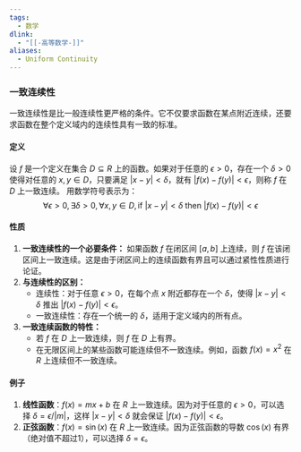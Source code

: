 ```yaml
---
tags:
  - 数学
dlink:
  - "[[-高等数学-]]"
aliases:
  - Uniform Continuity
---
```

### 一致连续性
一致连续性是比一般连续性更严格的条件。它不仅要求函数在某点附近连续，还要求函数在整个定义域内的连续性具有一致的标准。
#### 定义
设 $f$ 是一个定义在集合 $D \subseteq {R}$ 上的函数。如果对于任意的 $\epsilon > 0$，存在一个 $\delta > 0$ 使得对任意的 $x, y \in D$，只要满足 $|x - y| < \delta$，就有 $|f(x) - f(y)| < \epsilon$，则称 $f$ 在 $D$ 上一致连续。
用数学符号表示为：
$$ \forall \epsilon > 0, \exists \delta > 0, \forall x, y \in D, \text{if } |x - y| < \delta \text{ then } |f(x) - f(y)| < \epsilon $$
#### 性质
1. **一致连续性的一个必要条件：**
   如果函数 $f$ 在闭区间 $[a, b]$ 上连续，则 $f$ 在该闭区间上一致连续。这是由于闭区间上的连续函数有界且可以通过紧性性质进行论证。
2. **与连续性的区别：**
   - 连续性：对于任意 $\epsilon > 0$，在每个点 $x$ 附近都存在一个 $\delta$，使得 $|x - y| < \delta$ 推出 $|f(x) - f(y)| < \epsilon$。
   - 一致连续性：存在一个统一的 $\delta$，适用于定义域内的所有点。
3. **一致连续函数的特性：**
   - 若 $f$ 在 $D$ 上一致连续，则 $f$ 在 $D$ 上有界。
   - 在无限区间上的某些函数可能连续但不一致连续。例如，函数 $f(x) = x^2$ 在 ${R}$ 上连续但不一致连续。
#### 例子
1. **线性函数**：$f(x) = mx + b$ 在 ${R}$ 上一致连续。因为对于任意的 $\epsilon > 0$，可以选择 $\delta = \epsilon / |m|$，这样 $|x - y| < \delta$ 就会保证 $|f(x) - f(y)| < \epsilon$。
2. **正弦函数**：$f(x) = \sin(x)$ 在 ${R}$ 上一致连续。因为正弦函数的导数 $\cos(x)$ 有界（绝对值不超过1），可以选择 $\delta = \epsilon$。
